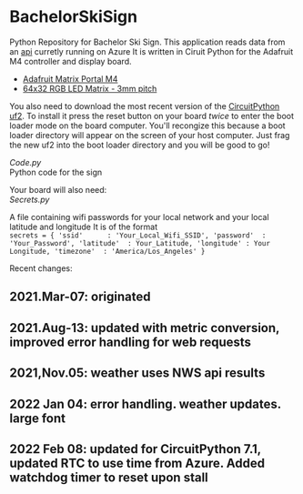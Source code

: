 # BachelorSkiSign
Python Repository for Bachelor Ski Sign. This application reads data from an [api](https://bachelorapi.azurewebsites.net/) curretly running on Azure
It is written in Ciruit Python for the Adafruit M4 controller and display board. 
- [Adafruit Matrix Portal M4](https://www.adafruit.com/product/4745)   
- [64x32 RGB LED Matrix - 3mm pitch](https://www.adafruit.com/product/2279)

You also need to download the most recent version of the [CircuitPython uf2](https://learn.adafruit.com/welcome-to-circuitpython/installing-circuitpython).
To install it press the reset button on your board *twice* to enter the boot loader mode on the board computer. You'll recongize this because a boot loader directory will appear on the screen of your host computer. Just frag the new uf2 into the boot loader directory and you will be good to go!

*Code.py*     
Python code for the sign

Your board will also need:     
*Secrets.py*   
     
A file containing wifi passwords for your local network and your local latitude and longitude
It is of the format   
`secrets = {
    'ssid'      : 'Your_Local_Wifi_SSID',
    'password'  : 'Your_Password',
    'latitude'  : Your_Latitude,
    'longitude' : Your Longitude,
    'timezone'  : 'America/Los_Angeles'
}`


Recent changes:
## 2021.Mar-07: originated
## 2021.Aug-13: updated with metric conversion, improved error handling for web requests
## 2021,Nov.05: weather uses NWS api results
## 2022 Jan 04: error handling. weather updates. large font
## 2022 Feb 08: updated for CircuitPython 7.1, updated RTC to use time from Azure. Added watchdog timer to reset upon stall

